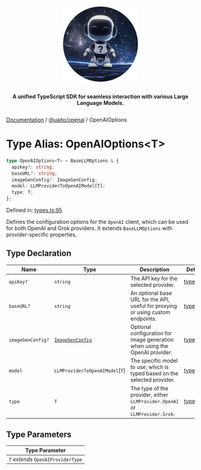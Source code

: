 <div style="display:flex; flex-direction:column; align-items:center;">
<p align="center">
  <img src="../UAITO.png" alt="UAITO Logo" width="200"/>
</p>

<p align="center">
  <strong>A unified TypeScript SDK for seamless interaction with various Large Language Models.</strong>
</p>
</div>

[Documentation](README.md) / [@uaito/openai](@uaito.openai.md) / OpenAIOptions

# Type Alias: OpenAIOptions\<T\>

```ts
type OpenAIOptions<T> = BaseLLMOptions & {
  apiKey?: string;
  baseURL?: string;
  imageGenConfig?: ImageGenConfig;
  model: LLMProviderToOpenAIModel[T];
  type: T;
};
```

Defined in: [types.ts:95](https://github.com/elribonazo/uaito/blob/f71ee49b41f4b02cf38cae1844e3a14accc1d794/packages/openai/src/types.ts#L95)

Defines the configuration options for the `OpenAI` client, which can be used for both
OpenAI and Grok providers. It extends `BaseLLMOptions` with provider-specific properties.

## Type Declaration

| Name | Type | Description | Defined in |
| ------ | ------ | ------ | ------ |
| `apiKey?` | `string` | The API key for the selected provider. | [types.ts:106](https://github.com/elribonazo/uaito/blob/f71ee49b41f4b02cf38cae1844e3a14accc1d794/packages/openai/src/types.ts#L106) |
| `baseURL?` | `string` | An optional base URL for the API, useful for proxying or using custom endpoints. | [types.ts:111](https://github.com/elribonazo/uaito/blob/f71ee49b41f4b02cf38cae1844e3a14accc1d794/packages/openai/src/types.ts#L111) |
| `imageGenConfig?` | [`ImageGenConfig`](@uaito.openai.TypeAlias.ImageGenConfig.md) | Optional configuration for image generation when using the OpenAI provider. | [types.ts:121](https://github.com/elribonazo/uaito/blob/f71ee49b41f4b02cf38cae1844e3a14accc1d794/packages/openai/src/types.ts#L121) |
| `model` | `LLMProviderToOpenAIModel`\[`T`\] | The specific model to use, which is typed based on the selected provider. | [types.ts:116](https://github.com/elribonazo/uaito/blob/f71ee49b41f4b02cf38cae1844e3a14accc1d794/packages/openai/src/types.ts#L116) |
| `type` | `T` | The type of the provider, either `LLMProvider.OpenAI` or `LLMProvider.Grok`. | [types.ts:101](https://github.com/elribonazo/uaito/blob/f71ee49b41f4b02cf38cae1844e3a14accc1d794/packages/openai/src/types.ts#L101) |

## Type Parameters

| Type Parameter |
| ------ |
| `T` *extends* `OpenAIProviderType` |
